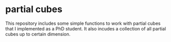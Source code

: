 # partial cubes
This repository includes some simple functions to work with partial cubes that I implemented as a PhD student. It also incudes a collection of all partial cubes up to certain dimension.
